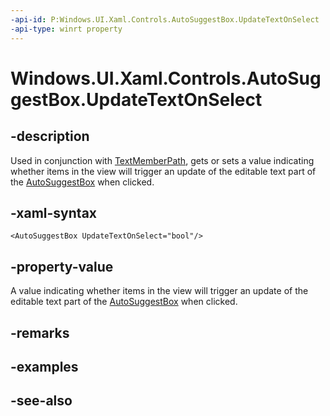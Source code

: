 ```yaml
---
-api-id: P:Windows.UI.Xaml.Controls.AutoSuggestBox.UpdateTextOnSelect
-api-type: winrt property
---
```


<!-- Property syntax
public bool UpdateTextOnSelect { get;  set; }
-->

# Windows.UI.Xaml.Controls.AutoSuggestBox.UpdateTextOnSelect

## -description
Used in conjunction with [TextMemberPath](autosuggestbox_textmemberpath.md), gets or sets a value indicating whether items in the view will trigger an update of the editable text part of the [AutoSuggestBox](autosuggestbox.md) when clicked.



## -xaml-syntax
```xaml
<AutoSuggestBox UpdateTextOnSelect="bool"/>
```


## -property-value
A value indicating whether items in the view will trigger an update of the editable text part of the [AutoSuggestBox](autosuggestbox.md) when clicked.

## -remarks

## -examples

## -see-also

